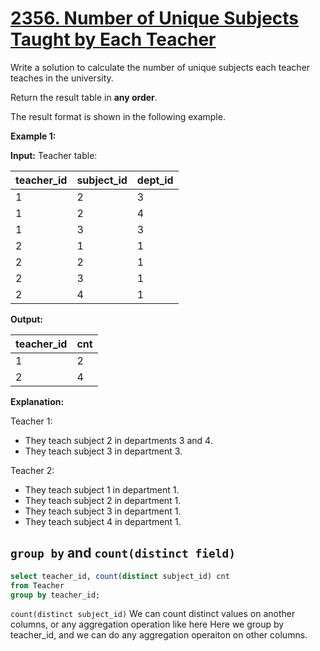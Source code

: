 # [2356.  Number of Unique Subjects Taught by Each Teacher](https://leetcode.com/problems/number-of-unique-subjects-taught-by-each-teacher/)

Write a solution to calculate the number of unique subjects each teacher teaches in the university.

Return the result table in  **any order**.

The result format is shown in the following example.

**Example 1:**

**Input:** 
Teacher table:

| teacher_id | subject_id | dept_id |
|------------|------------|---------|
| 1          | 2          | 3       |
| 1          | 2          | 4       |
| 1          | 3          | 3       |
| 2          | 1          | 1       |
| 2          | 2          | 1       |
| 2          | 3          | 1       |
| 2          | 4          | 1       |
**Output:**  

| teacher_id | cnt |
|-------|----------|
| 1          | 2   |
| 2          | 4   |

**Explanation:** 

Teacher 1:
  - They teach subject 2 in departments 3 and 4.
  - They teach subject 3 in department 3.
  
Teacher 2:

  - They teach subject 1 in department 1.
  - They teach subject 2 in department 1.
  - They teach subject 3 in department 1.
  - They teach subject 4 in department 1.


## `group by` and `count(distinct field)`


```sql
select teacher_id, count(distinct subject_id) cnt
from Teacher
group by teacher_id;
```

`count(distinct subject_id)`
We can count distinct values on another columns, or any aggregation operation like here
Here we group by teacher_id, and we can do any aggregation operaiton on other columns. 















